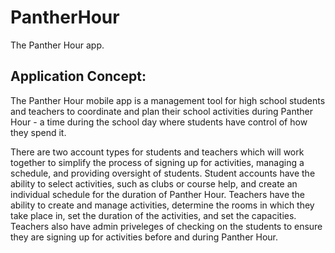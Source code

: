 # PantherHour
The Panther Hour app.


## Application Concept: <br>
The Panther Hour mobile app is a management tool for high school students and teachers to coordinate and plan their school activities during Panther Hour - a time during the school day where students have control of how they spend it.

There are two account types for students and teachers which will work together to simplify the process of signing up for activities, managing a schedule, and providing oversight of students. Student accounts have the ability to select activities, such as clubs or course help, and create an individual schedule for the duration of Panther Hour. Teachers have the ability to create and manage activities, determine the rooms in which they take place in, set the duration of the activities, and set the capacities. Teachers also have admin priveleges of checking on the students to ensure they are signing up for activities before and during Panther Hour. 

